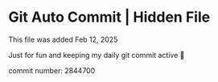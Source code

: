 # Git Auto Commit | Hidden File

This file was added Feb 12, 2025

Just for fun and keeping my daily git commit active 🤪

commit number: 2844700

